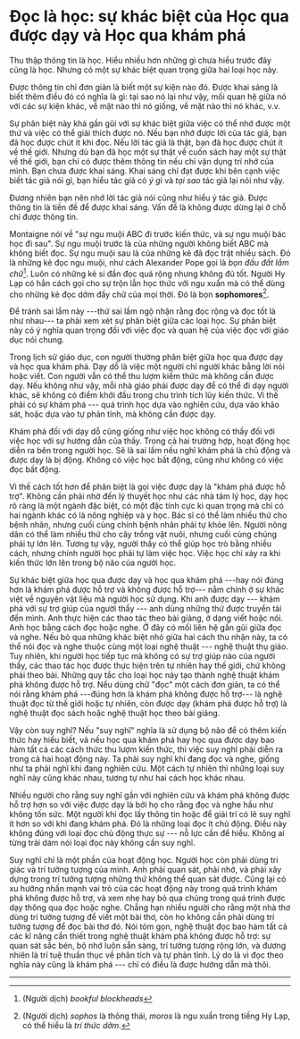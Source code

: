 # Đọc là học: sự khác biệt của Học qua được dạy và Học qua khám phá

Thu thập thông tin là học. Hiểu nhiều hơn những gì chưa hiểu trước đây cũng là 
học. Nhưng có một sự khác biệt quan trọng giữa hai loại học này.

Được thông tin chỉ đơn giản là biết một sự kiện nào đó. Được khai sáng là biết thêm
điều đó có nghĩa là gì: tại sao nó lại như vậy, mối quan hệ giữa nó với các 
sự kiện khác, về mặt nào thì nó giống, về mặt nào thì nó khác, v.v.

Sự phân biệt này khá gần gũi với sự khác biệt giữa việc có thể nhớ được một thứ
và việc có thể giải thích được nó. Nếu bạn nhớ được lời của tác giả, bạn đã học
được chút ít khi đọc. Nếu lời tác giả là thật, bạn đã học được chút ít về thế giới.
Nhưng dù bạn đã học một sự thật về cuốn sách hay một sự thật về thế giới, bạn
chỉ có được thêm thông tin nếu chỉ vận dụng trí nhớ của mình. Bạn chưa được khai
sáng. Khai sáng chỉ đạt được khi bên cạnh việc biết tác giả nói gì,  bạn hiểu 
tác giả có *ý gì* và *tại sao* tác giả lại nói như vậy.

Đương nhiên bạn nên nhớ lời tác giả nói cũng như hiểu ý tác giả. Được thông tin
là tiền đề để được khai sáng. Vấn đề là không được dừng lại ở chỗ chỉ được thông tin.

Montaigne nói về "sự ngu muội ABC đi trước kiến thức, và sự ngu muội bác học đi sau".
Sự ngu muội trước là của những người không biết ABC mà không biết đọc. Sự ngu muội
sau là của những kẻ đã đọc trật nhiều sách. Đó là những kẻ đọc ngu muội, như cách
Alexander Pope gọi là *bọn đầu đất lắm chữ*[^1]. Luôn có những kẻ si đần đọc
quá rộng nhưng không đủ tốt. Người Hy Lạp có hẳn cách gọi cho sự trộn lẫn học thức
với ngu xuẩn mà có thể dùng cho những kẻ đọc dởm đầy chữ của mọi thời. Đó là bọn
**sophomores**[^2].

Để tránh sai lầm này ---thứ sai lầm ngộ nhận rằng đọc rộng và đọc tốt là như nhau---
ta phải xem xét sự phân biệt giữa các loại học. Sự phân biệt này có ý nghĩa
quan trọng đối với việc đọc và quan hệ của việc đọc với giáo dục nói chung.

Trong lịch sử giáo dục, con người thường phân biệt giữa học qua được dạy và học
qua khám phá. Dạy dỗ là việc một người chỉ người khác bằng lời nói hoặc viết.
Con người vẫn có thể thu lượm kiếm thức mà không cần được dạy. Nếu không như vậy,
mỗi nhà giáo phải được dạy để có thể đi dạy người khác, sẽ không có điểm khởi
đầu trong chu trình tích lũy kiến thức. Vì thế phải có sự khám phá --- quá trình
học dựa vào nghiên cứu, dựa vào khảo sát, hoặc dựa vào tự phản tỉnh, mà không cần
được dạy.

Khám phá đối với dạy dỗ cũng giống như việc học không có thầy đối với việc học
với sự hướng dẫn của thầy. Trong cả hai trường hợp, hoạt động học diễn ra bên trong
người học. Sẽ là sai lầm nếu nghĩ khám phá là chủ động và được dạy là bị động.
Không có việc học bất động, cũng như không có việc đọc bất động.

Vì thế cách tốt hơn để phân biệt là gọi việc được dạy là "khám phá được hỗ trợ". 
Không cần phải nhờ đến lý thuyết học như các nhà tâm lý học, dạy học rõ ràng là một
ngành đặc biệt, có một đặc tính cực kì quan trọng mà chỉ có hai ngành khác có 
là nông nghiệp và y học. Bác sĩ có thể làm nhiều thứ cho bệnh nhân, nhưng 
cuối cùng chính bệnh nhân phải tự khỏe lên. Người nông dân có thể làm nhiều
thứ cho cây trồng vật nuôi, nhưng cuối cùng chúng phải tự lớn lên. Tương tự vậy,
người thầy có thể giúp học trò bằng nhiều cách, nhưng chính người học phải tự
làm việc học. Việc học chỉ xảy ra khi kiến thức lớn lên trong bộ não của người học.

Sự khác biệt giữa học qua được dạy và học qua khám phá ---hay nói đúng hơn là
khám phá được hỗ trợ và không được hỗ trợ--- nằm chính ở sự khác việt về nguyên
vật liệu mà người học sử dụng. Khi anh được dạy --- khám phá với sự trợ giúp
của người thầy --- anh dùng những thứ được truyền tải đến mình. Anh thực hiện
các thao tác theo bài giảng, ở dạng viết hoặc nói. Anh học bằng cách đọc hoặc nghe.
Ở đây có mối liên hệ gần gũi giữa đọc và nghe. Nếu bỏ qua những khác biệt nhỏ giữa
hai cách thu nhận này, ta có thể nói đọc và nghe thuộc cùng một loại nghệ thuật ---
nghệ thuật thụ giáo. Tuy nhiên, khi người học tiếp tục mà không có sự trợ giúp nào
của người thầy, các thao tác học được thực hiện trên tự nhiên hay thế giới, chứ
không phải theo bài. Những quy tắc cho loại học này tạo thành nghệ thuật khám phá
không được hỗ trợ. Nếu dùng chữ "đọc" một cách đơn giản, ta có thể nói rằng
khám phá ---đúng hơn là khám phá không được hỗ trợ--- là nghệ thuật đọc từ thế giới
hoặc tự nhiên, còn được dạy (khám phá được hỗ trợ) là nghệ thuật đọc sách hoặc
nghệ thuật học theo bài giảng.

Vậy còn suy nghĩ? Nếu "suy nghĩ" nghĩa là sử dụng bộ não để có thêm kiến thức
hay hiểu biết, và nếu học qua khám phá hay học qua được dạy bao hàm tất cả
các cách thức thu lượm kiến thức, thì việc suy nghĩ phải diễn ra trong cả hai
hoạt động này. Ta phải suy nghĩ khi đang đọc và nghe, giống như ta phải nghĩ khi
đang nghiên cứu. Một cách tự nhiên thì những loại suy nghĩ này cũng khác nhau,
tương tự như hai cách học khác nhau.

Nhiều người cho rằng suy nghĩ gần với nghiên cứu và khám phá không được hỗ trợ
hơn so với việc được dạy là bởi họ cho rằng đọc và nghe hầu như không tốn sức.
Một người khi đọc lấy thông tin hoặc để giải trí có lẽ suy nghĩ ít hơn so với
khi đang khám phá. Đó là những loại đọc ít chủ động. Điều này không đúng với
loại đọc chủ động thực sự --- nỗ lực cần để hiểu. Không ai từng trải dám nói 
loại đọc này không cần suy nghĩ.

Suy nghĩ chỉ là một phần của hoạt động học. Người học còn phải dùng tri giác và
trí tưởng tượng của mình. Anh phải quan sát, phải nhớ, và phải xây dựng trong trí
tưởng tượng những thứ không thể quan sát được. Cũng lại có xu hướng nhấn mạnh
vai trò của các hoạt động này trong quá trình khám phá không được hỗ trợ, và
xem nhẹ hay bỏ qua chúng trong quá trình được dạy thông qua đọc hoặc nghe.
Chẳng hạn nhiều người cho rằng một nhà thơ dùng trí tưởng tượng để viết một 
bài thơ, còn họ không cần phải dùng trí tưởng tượng để đọc bài thơ đó. 
Nói tóm gọn, nghệ thuật đọc bao hàm tất cả các kĩ năng cần thiết trong nghệ thuật
khám phá không được hỗ trợ: sự quan sát sắc bén, bộ nhớ luôn sẵn sàng, trí tưởng
tượng rộng lớn, và đương nhiên là trí tuệ thuần thục về phân tích và tự phản tỉnh.
Lý do là vì đọc theo nghĩa này cũng là khám phá --- chỉ có điều là được hướng dẫn 
mà thôi.

---

[^1]: (Người dịch) *bookful blockheads*
[^2]: (Người dịch) *sophos* là thông thái, *moros* là ngu xuẩn trong tiếng Hy Lạp, có thể hiểu là *trí thức dởm*.